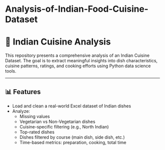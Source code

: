 # Analysis-of-Indian-Food-Cuisine-Dataset

# 🍛 Indian Cuisine Analysis

This repository presents a comprehensive analysis of an Indian Cuisine Dataset. The goal is to extract meaningful
insights into dish characteristics, cuisine patterns, ratings, and cooking efforts using Python data science tools.

---

## 📊 Features

- Load and clean a real-world Excel dataset of Indian dishes
- Analyze:
  - Missing values
  - Vegetarian vs Non-Vegetarian dishes
  - Cuisine-specific filtering (e.g., North Indian)
  - Top-rated dishes
  - Dishes filtered by course (main dish, side dish, etc.)
  - Time-based metrics: preparation, cooking, total time
